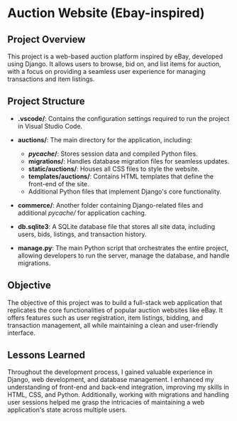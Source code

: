 # Auction Website (Ebay-inspired)

## Project Overview

This project is a web-based auction platform inspired by eBay, developed using Django. It allows users to browse, bid on, and list items for auction, with a focus on providing a seamless user experience for managing transactions and item listings.

## Project Structure

- **.vscode/**: Contains the configuration settings required to run the project in Visual Studio Code.
  
- **auctions/**: The main directory for the application, including:
  - **_pycache_/**: Stores session data and compiled Python files.
  - **migrations/**: Handles database migration files for seamless updates.
  - **static/auctions/**: Houses all CSS files to style the website.
  - **templates/auctions/**: Contains HTML templates that define the front-end of the site.
  - Additional Python files that implement Django's core functionality.

- **commerce/**: Another folder containing Django-related files and additional _pycache/_ for application caching.

- **db.sqlite3**: A SQLite database file that stores all site data, including users, bids, listings, and transaction history.

- **manage.py**: The main Python script that orchestrates the entire project, allowing developers to run the server, manage the database, and handle migrations.

## Objective

The objective of this project was to build a full-stack web application that replicates the core functionalities of popular auction websites like eBay. It offers features such as user registration, item listings, bidding, and transaction management, all while maintaining a clean and user-friendly interface.

## Lessons Learned

Throughout the development process, I gained valuable experience in Django, web development, and database management. I enhanced my understanding of front-end and back-end integration, improving my skills in HTML, CSS, and Python. Additionally, working with migrations and handling user sessions helped me grasp the intricacies of maintaining a web application's state across multiple users.